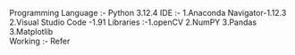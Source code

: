 Programming Language :- Python 3.12.4
IDE :- 1.Anaconda Navigator-1.12.3 
       2.Visual Studio Code -1.91
Libraries :-1.openCV 2.NumPY 3.Pandas 3.Matplotlib   
Working :- Refer 
